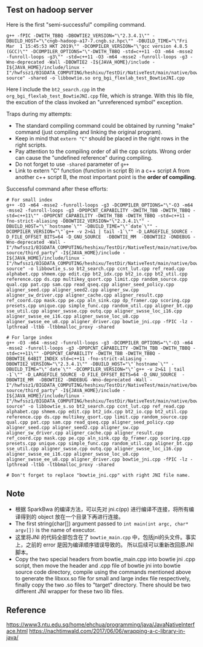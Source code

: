 
## Test on hadoop server

Here is the first "semi-successful" compiling command.

```shell
g++ -fPIC -DWITH_TBBQ -DBOWTIE2_VERSION="\"2.3.4.1\"" -DBUILD_HOST="\"cngb-hadoop-a17-7.cngb.sz.hpc\"" -DBUILD_TIME="\"Fri Mar  1 15:45:53 HKT 2019\"" -DCOMPILER_VERSION="\"gcc version 4.8.5 (GCC)\"" -DCOMPILER_OPTIONS="\"-DWITH_TBBQ -std=c++11 -O3 -m64 -msse2 -funroll-loops -g3\"" -std=c++11 -O3 -m64 -msse2 -funroll-loops -g3 -Wno-deprecated -Wall -DBOWTIE2 -I${JAVA_HOME}/include -I${JAVA_HOME}/include/linux -I"/hwfssz1/BIGDATA_COMPUTING/heshixu/TestDir/NativeTest/main/native/bowtie2-source" -shared -o libbowtie.so org_bgi_flexlab_test_BowtieJNI.cpp
```

Here I include the ```bt2_search.cpp``` in the ```org_bgi_flexlab_test_BowtieJNI.cpp``` file, which is strange. With this lib file, the excution of the class invoked an "unreferenced symbol" exception.

Traps during my attempts:

+ The standard compiling command could be obtained by running "make" command (just compiling and linking the original program).
+ Keep in mind that ```extern "C"``` should be placed in the right rows in the right scripts.
+ Pay attention to the compiling order of all the cpp scripts. Wrong order can cause the "undefined reference" during compiling.
+ Do not forget to use ```-shared``` parameter of ```g++```
+ Link to extern "C" function (function in script B) in a c++ script A from another c++ script B, the most important point is the **order of compiling**.

Successful command after these efforts:

```shell
# For small index
g++ -O3 -m64 -msse2 -funroll-loops -g3 -DCOMPILER_OPTIONS="\"-O3 -m64 -msse2 -funroll-loops -g3 -DPOPCNT_CAPABILITY -DWITH_TBB -DWITH_TBBQ -std=c++11\"" -DPOPCNT_CAPABILITY -DWITH_TBB -DWITH_TBBQ -std=c++11 -fno-strict-aliasing -DBOWTIE2_VERSION="\"2.3.4.1\"" -DBUILD_HOST="\"`hostname`\"" -DBUILD_TIME="\"`date`\"" -DCOMPILER_VERSION="\"`g++ -v 2>&1 | tail -1`\"" -D_LARGEFILE_SOURCE -D_FILE_OFFSET_BITS=64 -D_GNU_SOURCE  -DBOWTIE_MM  -DBOWTIE2 -DNDEBUG -Wno-deprecated -Wall -I"/hwfssz1/BIGDATA_COMPUTING/heshixu/TestDir/NativeTest/main/native/bowtie2-source/third_party" -I${JAVA_HOME}/include -I${JAVA_HOME}/include/linux -I"/hwfssz1/BIGDATA_COMPUTING/heshixu/TestDir/NativeTest/main/native/bowtie2-source" -o libbowtie_s.so bt2_search.cpp ccnt_lut.cpp ref_read.cpp alphabet.cpp shmem.cpp edit.cpp bt2_idx.cpp bt2_io.cpp bt2_util.cpp reference.cpp ds.cpp multikey_qsort.cpp limit.cpp random_source.cpp qual.cpp pat.cpp sam.cpp read_qseq.cpp aligner_seed_policy.cpp aligner_seed.cpp aligner_seed2.cpp aligner_sw.cpp aligner_sw_driver.cpp aligner_cache.cpp aligner_result.cpp ref_coord.cpp mask.cpp pe.cpp aln_sink.cpp dp_framer.cpp scoring.cpp presets.cpp unique.cpp simple_func.cpp random_util.cpp aligner_bt.cpp sse_util.cpp aligner_swsse.cpp outq.cpp aligner_swsse_loc_i16.cpp aligner_swsse_ee_i16.cpp aligner_swsse_loc_u8.cpp aligner_swsse_ee_u8.cpp aligner_driver.cpp bowtie_jni.cpp -fPIC -lz -lpthread -ltbb -ltbbmalloc_proxy -shared

# For large index
g++ -O3 -m64 -msse2 -funroll-loops -g3 -DCOMPILER_OPTIONS="\"-O3 -m64 -msse2 -funroll-loops -g3 -DPOPCNT_CAPABILITY -DWITH_TBB -DWITH_TBBQ -std=c++11\"" -DPOPCNT_CAPABILITY -DWITH_TBB -DWITH_TBBQ -DBOWTIE_64BIT_INDEX std=c++11 -fno-strict-aliasing -DBOWTIE2_VERSION="\"2.3.4.1\"" -DBUILD_HOST="\"`hostname`\"" -DBUILD_TIME="\"`date`\"" -DCOMPILER_VERSION="\"`g++ -v 2>&1 | tail -1`\"" -D_LARGEFILE_SOURCE -D_FILE_OFFSET_BITS=64 -D_GNU_SOURCE  -DBOWTIE_MM  -DBOWTIE2 -DNDEBUG -Wno-deprecated -Wall -I"/hwfssz1/BIGDATA_COMPUTING/heshixu/TestDir/NativeTest/main/native/bowtie2-source/third_party" -I${JAVA_HOME}/include -I${JAVA_HOME}/include/linux -I"/hwfssz1/BIGDATA_COMPUTING/heshixu/TestDir/NativeTest/main/native/bowtie2-source" -o libbowtie_s.so bt2_search.cpp ccnt_lut.cpp ref_read.cpp alphabet.cpp shmem.cpp edit.cpp bt2_idx.cpp bt2_io.cpp bt2_util.cpp reference.cpp ds.cpp multikey_qsort.cpp limit.cpp random_source.cpp qual.cpp pat.cpp sam.cpp read_qseq.cpp aligner_seed_policy.cpp aligner_seed.cpp aligner_seed2.cpp aligner_sw.cpp aligner_sw_driver.cpp aligner_cache.cpp aligner_result.cpp ref_coord.cpp mask.cpp pe.cpp aln_sink.cpp dp_framer.cpp scoring.cpp presets.cpp unique.cpp simple_func.cpp random_util.cpp aligner_bt.cpp sse_util.cpp aligner_swsse.cpp outq.cpp aligner_swsse_loc_i16.cpp aligner_swsse_ee_i16.cpp aligner_swsse_loc_u8.cpp aligner_swsse_ee_u8.cpp aligner_driver.cpp bowtie_jni.cpp -fPIC -lz -lpthread -ltbb -ltbbmalloc_proxy -shared

# Don't forget to replace "bowtie_jni.cpp" with right JNI file name.
```

## Note

+ 根据 SparkBwa 的编译方法，可以先对 jni.c(pp) 进行编译不连接，将所有编译得到的 object 放在一个目录下再进行连接。
+ The first string(char[]) argument passed to ``` int main(int argc, char* argv[]) ``` is the name of executor.
+ 这里将JNI 的代码全部包含在了 ```bowtie_main.cpp``` 中，包括jni的头文件。事实上，之前的 error 是因为编译顺序错误导致的。 所以后续可以重新改回原JNI脚本。
+ Copy the two special headers from bowtie_main.cpp into bowtie jni .cpp script, then move the header and .cpp file of bowtie jni into bowtie source code directory, compile using the commands mentioned above to generate the libxxx.so file for small and large index file respectively, finally copy the two .so files to "target" directory. There should be two different JNI wrapper for these two lib files.

## Reference

<https://www3.ntu.edu.sg/home/ehchua/programming/java/JavaNativeInterface.html>
<https://nachtimwald.com/2017/06/06/wrapping-a-c-library-in-java/>

